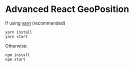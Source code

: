 Advanced React GeoPosition
=======================

If using [yarn](https://yarnpkg.com) (recommended)

```
yarn install
yarn start
```

Otherwise:

```
npm install
npm start
```
